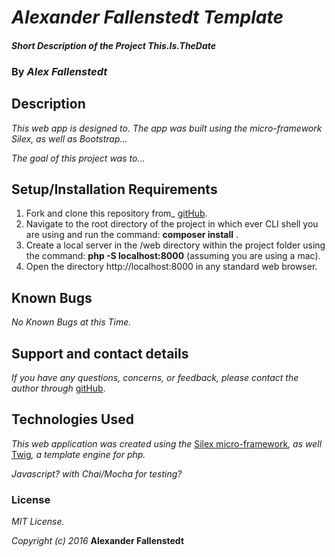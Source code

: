 # _Alexander Fallenstedt Template_

#### _Short Description of the Project_ _This.Is.TheDate_

### By _**Alex Fallenstedt**_

## Description

_This web app is designed to. The app was built using the micro-framework Silex, as well as Bootstrap..._

_The goal of this project was to..._

## Setup/Installation Requirements

1. Fork and clone this repository from_ [gitHub](https://github.com/Fallenstedt/THERESTOFTHELINK).
2. Navigate to the root directory of the project in which ever CLI shell you are using and run the command: __composer install__ .
3. Create a local server in the /web directory within the project folder using the command: __php -S localhost:8000__ (assuming you are using a mac).
4. Open the directory http://localhost:8000 in any standard web browser.

## Known Bugs

_No Known Bugs at this Time._

## Support and contact details

_If you have any questions, concerns, or feedback, please contact the author through_ [gitHub](https://github.com/Fallenstedt/php-code-review-2).

## Technologies Used

_This web application was created using the_  [Silex micro-framework](http://silex.sensiolabs.org/)_, as well_ [Twig](http://twig.sensiolabs.org/)_, a template engine for php._

_Javascript? with Chai/Mocha for testing?_

### License

_MIT License._

_Copyright (c) 2016_ **Alexander Fallenstedt**
